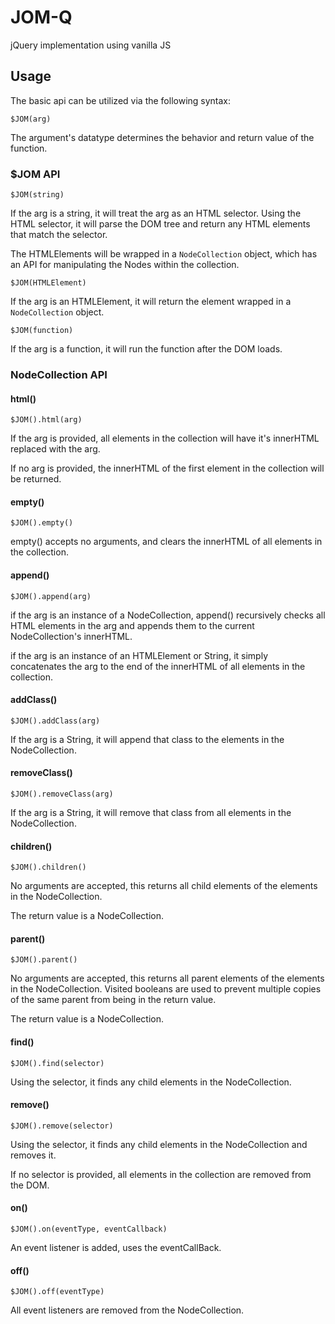 # JOM-Q
jQuery implementation using vanilla JS


## Usage

The basic api can be utilized via the following syntax:

` $JOM(arg) `

The argument's datatype determines the behavior and return value of the function.


### $JOM API

`$JOM(string)`

If the arg is a string, it will treat the arg as an HTML selector. Using the HTML selector, it will parse the DOM tree and return any HTML elements that match the selector.

The HTMLElements will be wrapped in a `NodeCollection` object, which has an API for manipulating the Nodes within the collection.


`$JOM(HTMLElement)`

If the arg is an HTMLElement, it will return the element wrapped in a `NodeCollection` object.

`$JOM(function)`

If the arg is a function, it will run the function after the DOM loads.


### NodeCollection API

#### html()
`$JOM().html(arg)`

If the arg is provided, all elements in the collection will have it's innerHTML replaced with the arg.

If no arg is provided, the innerHTML of the first element in the collection will be returned.

<!-- Usage Example: `$JOM('ul').html('<li>Hello World</li>')` -->

#### empty()

`$JOM().empty()`

empty() accepts no arguments, and clears the innerHTML of all elements in the collection.


#### append()
`$JOM().append(arg)`

if the arg is an instance of a NodeCollection, append() recursively checks all HTML elements in the arg and appends them to the current NodeCollection's innerHTML.

if the arg is an instance of an HTMLElement or String, it simply concatenates the arg to the end of the innerHTML of all elements in the collection.


#### addClass()

`$JOM().addClass(arg)`

If the arg is a String, it will append that class to the elements in the NodeCollection.


#### removeClass()
`$JOM().removeClass(arg)`

If the arg is a String, it will remove that class from all elements in the NodeCollection.


#### children()
`$JOM().children()`

No arguments are accepted, this returns all child elements of the elements in the NodeCollection.

The return value is a NodeCollection.

#### parent()
`$JOM().parent()`

No arguments are accepted, this returns all parent elements of the elements in the NodeCollection. Visited booleans are used to prevent multiple copies of the same parent from being in the return value.

The return value is a NodeCollection.

#### find()

`$JOM().find(selector)`

Using the selector, it finds any child elements in the NodeCollection.


#### remove()

`$JOM().remove(selector)`

Using the selector, it finds any child elements in the NodeCollection and removes it.

If no selector is provided, all elements in the collection are removed from the DOM.


#### on()
`$JOM().on(eventType, eventCallback)`

An event listener is added, uses the eventCallBack.

#### off()

`$JOM().off(eventType)`

All event listeners are removed from the NodeCollection.
